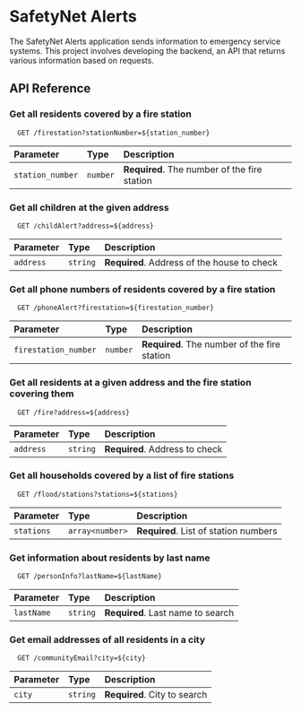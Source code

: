 
# SafetyNet Alerts

The SafetyNet Alerts application sends information to emergency service systems. This project involves developing the backend, an API that returns various information based on requests.
## API Reference

### Get all residents covered by a fire station

```
  GET /firestation?stationNumber=${station_number}
```

| Parameter | Type     | Description                |
| :-------- | :------- | :------------------------- |
| `station_number` | `number` | **Required**. The number of the fire station |

### Get all children at the given address

```
  GET /childAlert?address=${address}
```

| Parameter | Type     | Description                       |
| :-------- | :------- | :-------------------------------- |
| `address`      | `string` | **Required**. Address of the house to check |

### Get all phone numbers of residents covered by a fire station

```
  GET /phoneAlert?firestation=${firestation_number}
```

| Parameter | Type     | Description                       |
| :-------- | :------- | :-------------------------------- |
| `firestation_number` | `number` | **Required**. The number of the fire station |

### Get all residents at a given address and the fire station covering them

```
  GET /fire?address=${address}
```

| Parameter | Type     | Description                       |
| :-------- | :------- | :-------------------------------- |
| `address`      | `string` | **Required**. Address to check |

### Get all households covered by a list of fire stations

```
  GET /flood/stations?stations=${stations}
```

| Parameter | Type     | Description                       |
| :-------- | :------- | :-------------------------------- |
| `stations`      | `array<number>` | **Required**. List of station numbers |

### Get information about residents by last name

```
  GET /personInfo?lastName=${lastName}
```

| Parameter | Type     | Description                       |
| :-------- | :------- | :-------------------------------- |
| `lastName`      | `string` | **Required**. Last name to search |

### Get email addresses of all residents in a city

```
  GET /communityEmail?city=${city}
```

| Parameter | Type     | Description                       |
| :-------- | :------- | :-------------------------------- |
| `city`      | `string` | **Required**. City to search |

